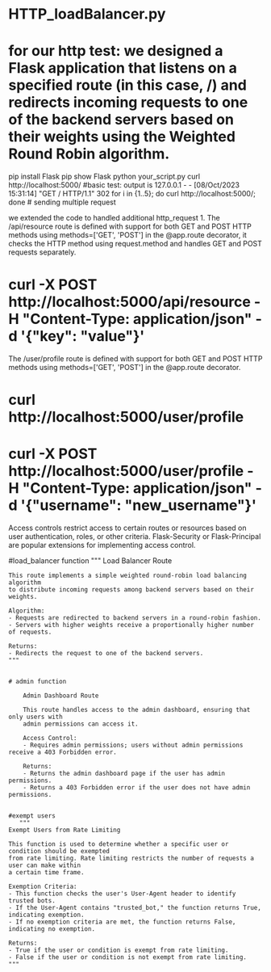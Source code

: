 # HTTP_loadBalancer.py
# for our http test: we designed a Flask application that listens on a specified route (in this case, /) and redirects incoming requests to one of the backend servers based on their weights using the Weighted Round Robin algorithm.
pip install Flask
pip show Flask
python your_script.py
curl http://localhost:5000/  #basic test: output is 127.0.0.1 - - [08/Oct/2023 15:31:14] "GET / HTTP/1.1" 302 
for i in {1..5}; do curl http://localhost:5000/; done             # sending multiple request

we extended the code to handled additional http_request 
        1. The /api/resource route is defined with support for both GET and POST HTTP methods using methods=['GET', 'POST'] in the @app.route decorator, it checks the HTTP method using request.method and handles GET and POST requests separately.
# curl -X POST http://localhost:5000/api/resource -H "Content-Type: application/json" -d '{"key": "value"}'


The /user/profile route is defined with support for both GET and POST HTTP methods using methods=['GET', 'POST'] in the @app.route decorator.

#  curl http://localhost:5000/user/profile
# curl -X POST http://localhost:5000/user/profile -H "Content-Type: application/json" -d '{"username": "new_username"}'



Access controls restrict access to certain routes or resources based on user authentication, roles, or other criteria. Flask-Security or Flask-Principal are popular extensions for implementing access control. 

#load_balancer function 
   """
    Load Balancer Route

    This route implements a simple weighted round-robin load balancing algorithm
    to distribute incoming requests among backend servers based on their weights.

    Algorithm:
    - Requests are redirected to backend servers in a round-robin fashion.
    - Servers with higher weights receive a proportionally higher number of requests.

    Returns:
    - Redirects the request to one of the backend servers.
    """


    # admin function 
    
        Admin Dashboard Route

        This route handles access to the admin dashboard, ensuring that only users with
        admin permissions can access it.

        Access Control:
        - Requires admin permissions; users without admin permissions receive a 403 Forbidden error.

        Returns:
        - Returns the admin dashboard page if the user has admin permissions.
        - Returns a 403 Forbidden error if the user does not have admin permissions.
    

    #exempt users
       """
    Exempt Users from Rate Limiting

    This function is used to determine whether a specific user or condition should be exempted
    from rate limiting. Rate limiting restricts the number of requests a user can make within
    a certain time frame.

    Exemption Criteria:
    - This function checks the user's User-Agent header to identify trusted bots.
    - If the User-Agent contains "trusted_bot," the function returns True, indicating exemption.
    - If no exemption criteria are met, the function returns False, indicating no exemption.

    Returns:
    - True if the user or condition is exempt from rate limiting.
    - False if the user or condition is not exempt from rate limiting.
    """